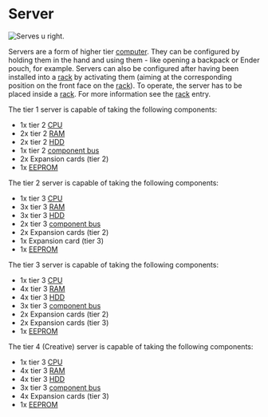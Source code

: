 # Server

![Serves u right.](oredict:opencomputers:server1)

Servers are a form of higher tier [computer](../general/computer.md). They can be configured by holding them in the hand and using them - like opening a backpack or Ender pouch, for example. Servers can also be configured after having been installed into a [rack](../block/rack.md) by activating them (aiming at the corresponding position on the front face on the [rack](../block/rack.md)). To operate, the server has to be placed inside a [rack](../block/rack.md). For more information see the [rack](../block/rack.md) entry.

The tier 1 server is capable of taking the following components: 
- 1x tier 2 [CPU](cpu2.md)
- 2x tier 2 [RAM](ram3.md)
- 2x tier 2 [HDD](hdd2.md)
- 1x tier 2 [component bus](componentBus2.md)
- 2x Expansion cards (tier 2)
- 1x [EEPROM](eeprom.md)

The tier 2 server is capable of taking the following components: 
- 1x tier 3 [CPU](cpu3.md)
- 3x tier 3 [RAM](ram5.md)
- 3x tier 3 [HDD](hdd3.md)
- 2x tier 3 [component bus](componentBus3.md)
- 2x Expansion cards (tier 2)
- 1x Expansion card (tier 3)
- 1x [EEPROM](eeprom.md)

The tier 3 server is capable of taking the following components: 
- 1x tier 3 [CPU](cpu3.md)
- 4x tier 3 [RAM](ram5.md)
- 4x tier 3 [HDD](hdd3.md)
- 3x tier 3 [component bus](componentBus3.md)
- 2x Expansion cards (tier 2)
- 2x Expansion cards (tier 3)
- 1x [EEPROM](eeprom.md)

The tier 4 (Creative) server is capable of taking the following components: 
- 1x tier 3 [CPU](cpu3.md)
- 4x tier 3 [RAM](ram5.md)
- 4x tier 3 [HDD](hdd3.md)
- 3x tier 3 [component bus](componentBus3.md)
- 4x Expansion cards (tier 3)
- 1x [EEPROM](eeprom.md)
